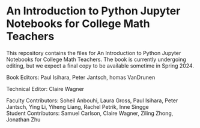 # An Introduction to Python Jupyter Notebooks for College Math Teachers

This repository contains the files for An Introduction to Python Jupyter Notebooks for College Math Teachers.
The book is currently undergoing editing, but we expect a final copy to be available sometime in Spring 2024.

Book Editors: Paul Isihara, Peter Jantsch, homas VanDrunen

Technical Editor: Claire Wagner

Faculty Contributors: Soheil Anbouhi, Laura Gross, Paul Isihara, Peter Jantsch, Ying Li, Yiheng Liang, Rachel Petrik, Inne Singge  
Student Contributors: Samuel Carlson, Claire Wagner, Ziling Zhong, Jonathan Zhu
